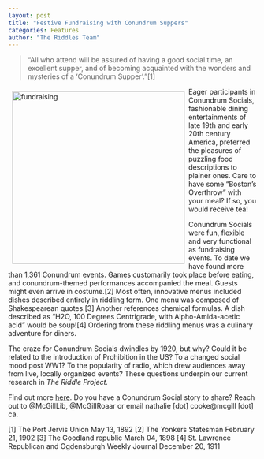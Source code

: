 ```yaml
---
layout: post
title: "Festive Fundraising with Conundrum Suppers"
categories: Features
author: "The Riddles Team"
---
```


>“All who attend will be assured of having a good social time, an excellent supper, and of becoming acquainted with the wonders and mysteries of a ‘Conundrum Supper’.”[1]

<div>
    <img
        src = "https://github.com/riddleproject/riddleproject.github.io/blob/master/assets/images/fundr.JPG"
        alt = "fundraising"
        style = "width: 350px; float:left; padding: 8px">
</div>

Eager participants in Conundrum Socials, fashionable dining entertainments of late 19th and early 20th century America, preferred the pleasures of puzzling food descriptions to plainer ones. Care to have some “Boston’s Overthrow” with your meal? If so, you would receive tea!

Conundrum Socials were fun, flexible and very functional as fundraising events. To date we have found more than 1,361 Conundrum events. Games customarily took place before eating, and conundrum-themed performances accompanied the meal. Guests might even arrive in costume.[2] Most often, innovative menus included dishes described entirely in riddling form. One menu was composed of Shakespearean quotes.[3] Another references chemical formulas. A dish described as “H2O, 100 Degrees Centrigrade, with Alpho-Amida-acetic acid” would be soup![4] Ordering from these riddling menus was a culinary adventure for diners. 

The craze for Conundrum Socials dwindles by 1920, but why? Could it be related to the introduction of Prohibition in the US? To a changed social mood post WW1? To the popularity of radio, which drew audiences away from live, locally organized events? These questions underpin our current research in *The Riddle Project.*

Find out more [here](https://riddleproject.github.io/). Do you have a Conundrum Social story to share? Reach out to @McGillLib, @McGillRoaar or email nathalie [dot] cooke@mcgill [dot] ca.

[1] The Port Jervis Union May 13, 1892
[2] The Yonkers Statesman February 21, 1902
[3] The Goodland republic March 04, 1898
[4] St. Lawrence Republican and Ogdensburgh Weekly Journal December 20, 1911
